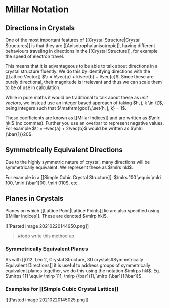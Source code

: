# Millar Notation

## Directions in Crystals

One of the most important features of [[Crystal Structure|Crystal Structures]] is that they are [[Anisotrophy|anisotropic]], having different behaviours traveling in directions in the [[Crystal Structure]], for example the speed of electron travel.

This means that it is advantageous to be able to talk about directions in a crystal structure fluently. We do this by identifying directions with the [[Lattice Vector]] $\r = h\vec{a} + k\vec{b} + l\vec{c}$. Since these are purely directional, their magnitude is irrelevant and thus we can scale them to be of use in calculation.

While in pure maths it would be traditional to talk about these as *unit vectors*, we instead use an integer based approach of taking $h, j, k \in \Z$, being integers such that $\mathrm{gcd}\,\set{h, j, k} = 1$.

These coefficients are known as [[Millar Indices]] and are written as $\mlri hkl$ (no commas). Further you use an overbar to represent negative values. For example $\r = -\vec{a} + 2\vec{b}$ would be written as $\mlri {\bar{1}}20$.

## Symmetrically Equivalent Directions

Due to the highly symmetric nature of crystal, many directions will be symmetrically equivalent. We represent these as $\mlrs hkl$.

For example in a [[Simple Cubic Crystal Structure]], $\mlrs 100 \equiv \mlri 100, \mlri {\bar1}00, \mlri 010$, etc.

## Planes in Crystals

Planes on which [[Lattice Point|Lattice Points]] lie are also specified using [[Millar Indices]]. These are denoted $\mlrp hkl$.

![[Pasted image 20210220144950.png]]

> #todo write this method up

### Symmetrically Equivalent Planes

As with [[012. Lec 2, Crystal Structure, 3D crystals#Symmetrically Equivalent Directions]] it is useful to address groups of symmetrically equivalent  planes together, we do this using the notation $\mlrps hkl$. Eg. $\mlrps 111 \equiv \mlrp 111, \mlrp {\bar1}11, \mlrp {\bar1}1{\bar1}$.

### Examples for [[Simple Cubic Crystal Lattice]]

![[Pasted image 20210220145025.png]]